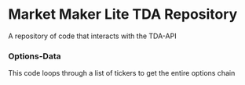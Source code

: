 # Market Maker Lite TDA Repository
<!-- 
[![Website](https://cldup.com/dTxpPi9lDf.thumb.png)](https://nodesource.com/products/nsolid)
-->
A repository of code that interacts with the TDA-API

### Options-Data
This code loops through a list of tickers to get the entire options chain

